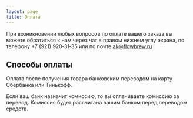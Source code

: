 ```yaml
---
layout: page
title: Оплата
---
```


При возникновении любых вопросов по оплате вашего заказа вы можете обратиться к нам через чат в правом нижнем углу экрана, по телефону +7&#160;(921)&#160;920&#x2011;31&#x2011;35 или по почте [ak@flowbrew.ru](mailto:ak@flowbrew.ru)

## Способы оплаты

Оплата после получения товара банковским переводом на карту Сбербанка или Тинькофф. 

Если ваш банк назначит комиссию, то вы оплачиваете комиссию за перевод. Комиссия будет рассчитана вашим банком перед переводом средств.

